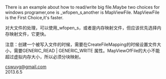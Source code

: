 There is an example about how to read/write big file.Maybe two choices for windows programer,one is \_wfopen\_s,another is MapViewFile.
MapViewFile is the First Choice,it's faster.




对大文件的处理，可以使用\_wfopen\_s，或者是内存映射文件，但应该优先选择内存映射文件，它更快。

注意：创建一个被写入文件的时候，需要在CreateFileMapping的时候设置文件大小，需要GENERIC\_READ | GENERIC\_WRITE 属性。MapViewOfFile的大小不能超过虚拟内存大小，所以必须分块映射。

cswuyg@gmail.com  
2013.6.5